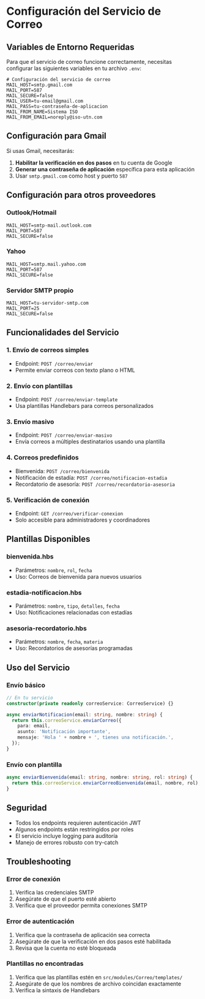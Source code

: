 # Configuración del Servicio de Correo

## Variables de Entorno Requeridas

Para que el servicio de correo funcione correctamente, necesitas configurar las siguientes variables en tu archivo `.env`:

```env
# Configuración del servicio de correo
MAIL_HOST=smtp.gmail.com
MAIL_PORT=587
MAIL_SECURE=false
MAIL_USER=tu-email@gmail.com
MAIL_PASS=tu-contraseña-de-aplicacion
MAIL_FROM_NAME=Sistema ISO
MAIL_FROM_EMAIL=noreply@iso-utn.com
```

## Configuración para Gmail

Si usas Gmail, necesitarás:

1. **Habilitar la verificación en dos pasos** en tu cuenta de Google
2. **Generar una contraseña de aplicación** específica para esta aplicación
3. Usar `smtp.gmail.com` como host y puerto `587`

## Configuración para otros proveedores

### Outlook/Hotmail

```env
MAIL_HOST=smtp-mail.outlook.com
MAIL_PORT=587
MAIL_SECURE=false
```

### Yahoo

```env
MAIL_HOST=smtp.mail.yahoo.com
MAIL_PORT=587
MAIL_SECURE=false
```

### Servidor SMTP propio

```env
MAIL_HOST=tu-servidor-smtp.com
MAIL_PORT=25
MAIL_SECURE=false
```

## Funcionalidades del Servicio

### 1. Envío de correos simples

- Endpoint: `POST /correo/enviar`
- Permite enviar correos con texto plano o HTML

### 2. Envío con plantillas

- Endpoint: `POST /correo/enviar-template`
- Usa plantillas Handlebars para correos personalizados

### 3. Envío masivo

- Endpoint: `POST /correo/enviar-masivo`
- Envía correos a múltiples destinatarios usando una plantilla

### 4. Correos predefinidos

- Bienvenida: `POST /correo/bienvenida`
- Notificación de estadía: `POST /correo/notificacion-estadia`
- Recordatorio de asesoría: `POST /correo/recordatorio-asesoria`

### 5. Verificación de conexión

- Endpoint: `GET /correo/verificar-conexion`
- Solo accesible para administradores y coordinadores

## Plantillas Disponibles

### bienvenida.hbs

- Parámetros: `nombre`, `rol`, `fecha`
- Uso: Correos de bienvenida para nuevos usuarios

### estadia-notificacion.hbs

- Parámetros: `nombre`, `tipo`, `detalles`, `fecha`
- Uso: Notificaciones relacionadas con estadías

### asesoria-recordatorio.hbs

- Parámetros: `nombre`, `fecha`, `materia`
- Uso: Recordatorios de asesorías programadas

## Uso del Servicio

### Envío básico

```typescript
// En tu servicio
constructor(private readonly correoService: CorreoService) {}

async enviarNotificacion(email: string, nombre: string) {
  return this.correoService.enviarCorreo({
    para: email,
    asunto: 'Notificación importante',
    mensaje: 'Hola ' + nombre + ', tienes una notificación.',
  });
}
```

### Envío con plantilla

```typescript
async enviarBienvenida(email: string, nombre: string, rol: string) {
  return this.correoService.enviarCorreoBienvenida(email, nombre, rol);
}
```

## Seguridad

- Todos los endpoints requieren autenticación JWT
- Algunos endpoints están restringidos por roles
- El servicio incluye logging para auditoría
- Manejo de errores robusto con try-catch

## Troubleshooting

### Error de conexión

1. Verifica las credenciales SMTP
2. Asegúrate de que el puerto esté abierto
3. Verifica que el proveedor permita conexiones SMTP

### Error de autenticación

1. Verifica que la contraseña de aplicación sea correcta
2. Asegúrate de que la verificación en dos pasos esté habilitada
3. Revisa que la cuenta no esté bloqueada

### Plantillas no encontradas

1. Verifica que las plantillas estén en `src/modules/Correo/templates/`
2. Asegúrate de que los nombres de archivo coincidan exactamente
3. Verifica la sintaxis de Handlebars
